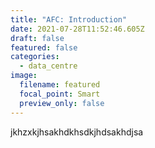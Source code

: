 ```yaml
---
title: "AFC: Introduction"
date: 2021-07-28T11:52:46.605Z
draft: false
featured: false
categories:
  - data_centre
image:
  filename: featured
  focal_point: Smart
  preview_only: false
---
```

jkhzxkjhsakhdkhsdkjhdsakhdjsa